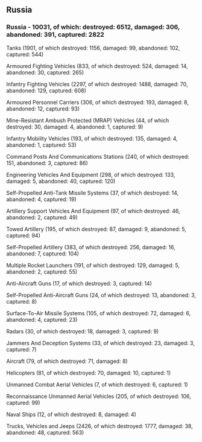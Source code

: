 
 
 ## Russia
 
 ### Russia - 10031, of which: destroyed: 6512, damaged: 306, abandoned: 391, captured: 2822

 

 

 Tanks (1901, of which destroyed: 1156, damaged: 99, abandoned: 102, captured: 544)

 Armoured Fighting Vehicles (833, of which destroyed: 524, damaged: 14, abandoned: 30, captured: 265)

 Infantry Fighting Vehicles (2297, of which destroyed: 1488, damaged: 70, abandoned: 129, captured: 608)

 Armoured Personnel Carriers (306, of which destroyed: 193, damaged: 8, abandoned: 12, captured: 93)

 Mine-Resistant Ambush Protected (MRAP) Vehicles (44, of which destroyed: 30, damaged: 4, abandoned: 1, captured: 9)

 Infantry Mobility Vehicles (193, of which destroyed: 135, damaged: 4, abandoned: 1, captured: 53)

 Command Posts And Communications Stations (240, of which destroyed: 151, abandoned: 3, captured: 86)

 Engineering Vehicles And Equipment (298, of which destroyed: 133, damaged: 5, abandoned: 40, captured: 120)

 Self-Propelled Anti-Tank Missile Systems (37, of which destroyed: 14, abandoned: 4, captured: 19)

 Artillery Support Vehicles And Equipment (97, of which destroyed: 46, abandoned: 2, captured: 49)

 Towed Artillery (195, of which destroyed: 87, damaged: 9, abandoned: 5, captured: 94)

 Self-Propelled Artillery (383, of which destroyed: 256, damaged: 16, abandoned: 7, captured: 104)

 Multiple Rocket Launchers (191, of which destroyed: 129, damaged: 5, abandoned: 2, captured: 55)

 Anti-Aircraft Guns (17, of which destroyed: 3, captured: 14)

 Self-Propelled Anti-Aircraft Guns (24, of which destroyed: 13, abandoned: 3, captured: 8)

 Surface-To-Air Missile Systems (105, of which destroyed: 72, damaged: 6, abandoned: 4, captured: 23)

 Radars (30, of which destroyed: 18, damaged: 3, captured: 9)

 Jammers And Deception Systems (33, of which destroyed: 23, damaged: 3, captured: 7)

 Aircraft (79, of which destroyed: 71, damaged: 8)

 Helicopters (81, of which destroyed: 70, damaged: 10, captured: 1)

 Unmanned Combat Aerial Vehicles (7, of which destroyed: 6, captured: 1)

 Reconnaissance Unmanned Aerial Vehicles (205, of which destroyed: 106, captured: 99)

 Naval Ships (12, of which destroyed: 8, damaged: 4)

 Trucks, Vehicles and Jeeps (2426, of which destroyed: 1777, damaged: 38, abandoned: 48, captured: 563)

